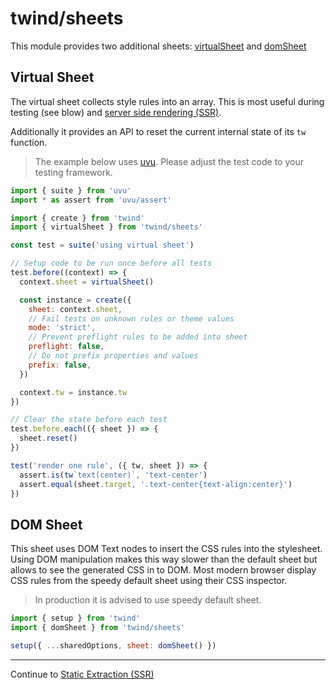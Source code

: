 # twind/sheets

This module provides two additional sheets: [virtualSheet](#virtual-sheet) and [domSheet](#dom-sheet)

## Virtual Sheet

The virtual sheet collects style rules into an array. This is most useful during testing (see blow) and [server side rendering (SSR)](./ssr.md).

Additionally it provides an API to reset the current internal state of its `tw` function.

> The example below uses [uvu](https://github.com/lukeed/uvu). Please adjust the test code to your testing framework.

```js
import { suite } from 'uvu'
import * as assert from 'uvu/assert'

import { create } from 'twind'
import { virtualSheet } from 'twind/sheets'

const test = suite('using virtual sheet')

// Setup code to be run once before all tests
test.before((context) => {
  context.sheet = virtualSheet()

  const instance = create({
    sheet: context.sheet,
    // Fail tests on unknown rules or theme values
    mode: 'strict',
    // Prevent preflight rules to be added into sheet
    preflight: false,
    // Do not prefix properties and values
    prefix: false,
  })

  context.tw = instance.tw
})

// Clear the state before each test
test.before.each(({ sheet }) => {
  sheet.reset()
})

test('render one rule', ({ tw, sheet }) => {
  assert.is(tw`text(center)`, 'text-center')
  assert.equal(sheet.target, '.text-center{text-align:center}')
})
```

## DOM Sheet

This sheet uses DOM Text nodes to insert the CSS rules into the stylesheet. Using DOM manipulation makes this way slower than the default sheet but allows to see the generated CSS in to DOM. Most modern browser display CSS rules from the speedy default sheet using their CSS inspector.

> In production it is advised to use speedy default sheet.

```js
import { setup } from 'twind'
import { domSheet } from 'twind/sheets'

setup({ ...sharedOptions, sheet: domSheet() })
```

<hr/>

Continue to [Static Extraction (SSR)](./ssr.md)
